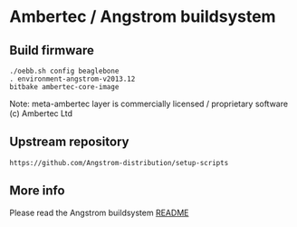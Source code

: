 Ambertec / Angstrom buildsystem
===============================

## Build firmware

```
./oebb.sh config beaglebone
. environment-angstrom-v2013.12
bitbake ambertec-core-image
```

Note: meta-ambertec layer is commercially licensed / proprietary software (c) Ambertec Ltd

## Upstream repository

```
https://github.com/Angstrom-distribution/setup-scripts
``` 

## More info

Please read the Angstrom buildsystem [README](https://github.com/Ambertec/setup-scripts/blob/angstrom-v2013.12-yocto1.5/README)

